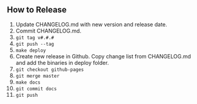 ## How to Release
1. Update CHANGELOG.md with new version and release date.
2. Commit CHANGELOG.md.
3. `git tag v#.#.#`
4. `git push --tag`
5. `make deploy`
6. Create new release in Github. Copy change list from CHANGELOG.md and add the binaries in deploy folder.
8. `git checkout github-pages`
9. `git merge master`
10. `make docs`
11. `git commit docs`
12. `git push`
